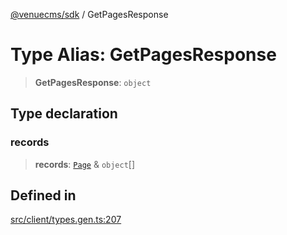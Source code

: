 [@venuecms/sdk](../wiki/Home) / GetPagesResponse

# Type Alias: GetPagesResponse

> **GetPagesResponse**: `object`

## Type declaration

### records

> **records**: [`Page`](../wiki/TypeAlias.Page) & `object`[]

## Defined in

[src/client/types.gen.ts:207](https://github.com/venuecms/sdk/blob/237fa033828e8f78d40380a5c39f6cf5abc00484/src/client/types.gen.ts#L207)
